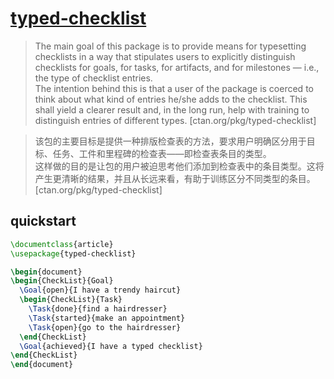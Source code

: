 # [typed-checklist](https://www.ctan.org/pkg/typed-checklist)

> The main goal of this package is to provide means for typesetting checklists in a way that stipulates users to explicitly distinguish checklists for goals, for tasks, for artifacts, and for milestones — i.e., the type of checklist entries.  
> The intention behind this is that a user of the package is coerced to think about what kind of entries he/she adds to the checklist. This shall yield a clearer result and, in the long run, help with training to distinguish entries of different types. [ctan.org/pkg/typed-checklist]

> 该包的主要目标是提供一种排版检查表的方法，要求用户明确区分用于目标、任务、工件和里程碑的检查表——即检查表条目的类型。  
> 这样做的目的是让包的用户被迫思考他们添加到检查表中的条目类型。这将产生更清晰的结果，并且从长远来看，有助于训练区分不同类型的条目。 [ctan.org/pkg/typed-checklist]

## quickstart

```tex
\documentclass{article}
\usepackage{typed-checklist}

\begin{document}
\begin{CheckList}{Goal}
  \Goal{open}{I have a trendy haircut}
  \begin{CheckList}{Task}
    \Task{done}{find a hairdresser}
    \Task{started}{make an appointment}
    \Task{open}{go to the hairdresser}
  \end{CheckList}
  \Goal{achieved}{I have a typed checklist}
\end{CheckList}
\end{document}
```
